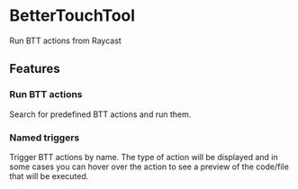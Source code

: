 # BetterTouchTool

Run BTT actions from Raycast

## Features

### Run BTT actions

Search for predefined BTT actions and run them.

### Named triggers

Trigger BTT actions by name. The type of action will be displayed and in some cases you can hover over the action to see a preview of the code/file that will be executed.
